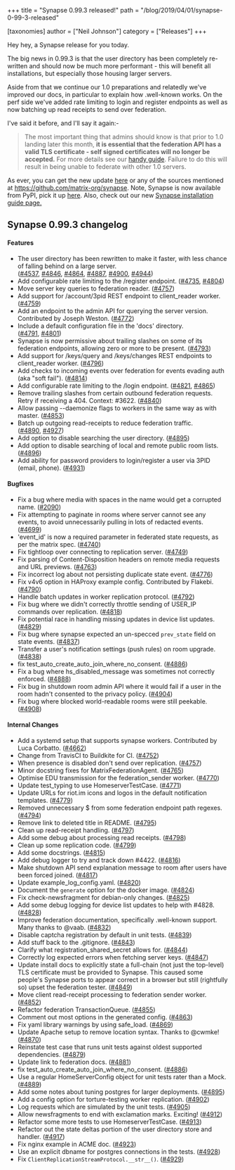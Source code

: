 +++
title = "Synapse 0.99.3 released!"
path = "/blog/2019/04/01/synapse-0-99-3-released"

[taxonomies]
author = ["Neil Johnson"]
category = ["Releases"]
+++

Hey hey, a Synapse release for you today.

The big news in 0.99.3 is that the user directory has been completely re-written and should now be much more performant - this will benefit all installations, but especially those housing larger servers.

Aside from that we continue our 1.0 preparations and relatedly we've improved our docs, in particular to explain how .well-known works. On the perf side we've added rate limiting to login and register endpoints as well as now batching up read receipts to send over federation.

I've said it before, and I'll say it again:-
<blockquote>The most important thing that admins should know is that prior to 1.0 landing later this month, <strong>it is essential that the federation API has a valid TLS certificate - self signed certificates will no longer be accepted.</strong> For more details see our <a href="https://github.com/matrix-org/synapse/blob/master/docs/MSC1711_certificates_FAQ.md">handy guide</a>. Failure to do this will result in being unable to federate with other 1.0 servers.</blockquote>
As ever, you can get the new update <a href="https://github.com/matrix-org/synapse/releases/tag/v0.99.3">here</a> or any of the sources mentioned at <a href="https://github.com/matrix-org/synapse">https://github.com/matrix-org/synapse</a>. Note, Synapse is now available from PyPI, pick it up <a href="https://pypi.org/project/matrix-synapse/">here</a>. Also, check out our new <a href="/docs/guides/installing-synapse">Synapse installation guide page.</a>

## Synapse 0.99.3 changelog

#### Features

<ul>
 	<li>The user directory has been rewritten to make it faster, with less chance of falling behind on a large server. (<a href="https://github.com/matrix-org/synapse/issues/4537">#4537</a>, <a href="https://github.com/matrix-org/synapse/issues/4846">#4846</a>, <a href="https://github.com/matrix-org/synapse/issues/4864">#4864</a>, <a href="https://github.com/matrix-org/synapse/issues/4887">#4887</a>, <a href="https://github.com/matrix-org/synapse/issues/4900">#4900</a>, <a href="https://github.com/matrix-org/synapse/issues/4944">#4944</a>)</li>
 	<li>Add configurable rate limiting to the /register endpoint. (<a href="https://github.com/matrix-org/synapse/issues/4735">#4735</a>, <a href="https://github.com/matrix-org/synapse/issues/4804">#4804</a>)</li>
 	<li>Move server key queries to federation reader. (<a href="https://github.com/matrix-org/synapse/issues/4757">#4757</a>)</li>
 	<li>Add support for /account/3pid REST endpoint to client_reader worker. (<a href="https://github.com/matrix-org/synapse/issues/4759">#4759</a>)</li>
 	<li>Add an endpoint to the admin API for querying the server version. Contributed by Joseph Weston. (<a href="https://github.com/matrix-org/synapse/issues/4772">#4772</a>)</li>
 	<li>Include a default configuration file in the 'docs' directory. (<a href="https://github.com/matrix-org/synapse/issues/4791">#4791</a>, <a href="https://github.com/matrix-org/synapse/issues/4801">#4801</a>)</li>
 	<li>Synapse is now permissive about trailing slashes on some of its federation endpoints, allowing zero or more to be present. (<a href="https://github.com/matrix-org/synapse/issues/4793">#4793</a>)</li>
 	<li>Add support for /keys/query and /keys/changes REST endpoints to client_reader worker. (<a href="https://github.com/matrix-org/synapse/issues/4796">#4796</a>)</li>
 	<li>Add checks to incoming events over federation for events evading auth (aka "soft fail"). (<a href="https://github.com/matrix-org/synapse/issues/4814">#4814</a>)</li>
 	<li>Add configurable rate limiting to the /login endpoint. (<a href="https://github.com/matrix-org/synapse/issues/4821">#4821</a>, <a href="https://github.com/matrix-org/synapse/issues/4865">#4865</a>)</li>
 	<li>Remove trailing slashes from certain outbound federation requests. Retry if receiving a 404. Context: #3622. (<a href="https://github.com/matrix-org/synapse/issues/4840">#4840</a>)</li>
 	<li>Allow passing --daemonize flags to workers in the same way as with master. (<a href="https://github.com/matrix-org/synapse/issues/4853">#4853</a>)</li>
 	<li>Batch up outgoing read-receipts to reduce federation traffic. (<a href="https://github.com/matrix-org/synapse/issues/4890">#4890</a>, <a href="https://github.com/matrix-org/synapse/issues/4927">#4927</a>)</li>
 	<li>Add option to disable searching the user directory. (<a href="https://github.com/matrix-org/synapse/issues/4895">#4895</a>)</li>
 	<li>Add option to disable searching of local and remote public room lists. (<a href="https://github.com/matrix-org/synapse/issues/4896">#4896</a>)</li>
 	<li>Add ability for password providers to login/register a user via 3PID (email, phone). (<a href="https://github.com/matrix-org/synapse/issues/4931">#4931</a>)</li>
</ul>

#### Bugfixes

<ul>
 	<li>Fix a bug where media with spaces in the name would get a corrupted name. (<a href="https://github.com/matrix-org/synapse/issues/2090">#2090</a>)</li>
 	<li>Fix attempting to paginate in rooms where server cannot see any events, to avoid unnecessarily pulling in lots of redacted events. (<a href="https://github.com/matrix-org/synapse/issues/4699">#4699</a>)</li>
 	<li>'event_id' is now a required parameter in federated state requests, as per the matrix spec. (<a href="https://github.com/matrix-org/synapse/issues/4740">#4740</a>)</li>
 	<li>Fix tightloop over connecting to replication server. (<a href="https://github.com/matrix-org/synapse/issues/4749">#4749</a>)</li>
 	<li>Fix parsing of Content-Disposition headers on remote media requests and URL previews. (<a href="https://github.com/matrix-org/synapse/issues/4763">#4763</a>)</li>
 	<li>Fix incorrect log about not persisting duplicate state event. (<a href="https://github.com/matrix-org/synapse/issues/4776">#4776</a>)</li>
 	<li>Fix v4v6 option in HAProxy example config. Contributed by Flakebi. (<a href="https://github.com/matrix-org/synapse/issues/4790">#4790</a>)</li>
 	<li>Handle batch updates in worker replication protocol. (<a href="https://github.com/matrix-org/synapse/issues/4792">#4792</a>)</li>
 	<li>Fix bug where we didn't correctly throttle sending of USER_IP commands over replication. (<a href="https://github.com/matrix-org/synapse/issues/4818">#4818</a>)</li>
 	<li>Fix potential race in handling missing updates in device list updates. (<a href="https://github.com/matrix-org/synapse/issues/4829">#4829</a>)</li>
 	<li>Fix bug where synapse expected an un-specced <code>prev_state</code> field on state events. (<a href="https://github.com/matrix-org/synapse/issues/4837">#4837</a>)</li>
 	<li>Transfer a user's notification settings (push rules) on room upgrade. (<a href="https://github.com/matrix-org/synapse/issues/4838">#4838</a>)</li>
 	<li>fix test_auto_create_auto_join_where_no_consent. (<a href="https://github.com/matrix-org/synapse/issues/4886">#4886</a>)</li>
 	<li>Fix a bug where hs_disabled_message was sometimes not correctly enforced. (<a href="https://github.com/matrix-org/synapse/issues/4888">#4888</a>)</li>
 	<li>Fix bug in shutdown room admin API where it would fail if a user in the room hadn't consented to the privacy policy. (<a href="https://github.com/matrix-org/synapse/issues/4904">#4904</a>)</li>
 	<li>Fix bug where blocked world-readable rooms were still peekable. (<a href="https://github.com/matrix-org/synapse/issues/4908">#4908</a>)</li>
</ul>

#### Internal Changes

<ul>
 	<li>Add a systemd setup that supports synapse workers. Contributed by Luca Corbatto. (<a href="https://github.com/matrix-org/synapse/issues/4662">#4662</a>)</li>
 	<li>Change from TravisCI to Buildkite for CI. (<a href="https://github.com/matrix-org/synapse/issues/4752">#4752</a>)</li>
 	<li>When presence is disabled don't send over replication. (<a href="https://github.com/matrix-org/synapse/issues/4757">#4757</a>)</li>
 	<li>Minor docstring fixes for MatrixFederationAgent. (<a href="https://github.com/matrix-org/synapse/issues/4765">#4765</a>)</li>
 	<li>Optimise EDU transmission for the federation_sender worker. (<a href="https://github.com/matrix-org/synapse/issues/4770">#4770</a>)</li>
 	<li>Update test_typing to use HomeserverTestCase. (<a href="https://github.com/matrix-org/synapse/issues/4771">#4771</a>)</li>
 	<li>Update URLs for riot.im icons and logos in the default notification templates. (<a href="https://github.com/matrix-org/synapse/issues/4779">#4779</a>)</li>
 	<li>Removed unnecessary $ from some federation endpoint path regexes. (<a href="https://github.com/matrix-org/synapse/issues/4794">#4794</a>)</li>
 	<li>Remove link to deleted title in README. (<a href="https://github.com/matrix-org/synapse/issues/4795">#4795</a>)</li>
 	<li>Clean up read-receipt handling. (<a href="https://github.com/matrix-org/synapse/issues/4797">#4797</a>)</li>
 	<li>Add some debug about processing read receipts. (<a href="https://github.com/matrix-org/synapse/issues/4798">#4798</a>)</li>
 	<li>Clean up some replication code. (<a href="https://github.com/matrix-org/synapse/issues/4799">#4799</a>)</li>
 	<li>Add some docstrings. (<a href="https://github.com/matrix-org/synapse/issues/4815">#4815</a>)</li>
 	<li>Add debug logger to try and track down #4422. (<a href="https://github.com/matrix-org/synapse/issues/4816">#4816</a>)</li>
 	<li>Make shutdown API send explanation message to room after users have been forced joined. (<a href="https://github.com/matrix-org/synapse/issues/4817">#4817</a>)</li>
 	<li>Update example_log_config.yaml. (<a href="https://github.com/matrix-org/synapse/issues/4820">#4820</a>)</li>
 	<li>Document the <code>generate</code> option for the docker image. (<a href="https://github.com/matrix-org/synapse/issues/4824">#4824</a>)</li>
 	<li>Fix check-newsfragment for debian-only changes. (<a href="https://github.com/matrix-org/synapse/issues/4825">#4825</a>)</li>
 	<li>Add some debug logging for device list updates to help with #4828. (<a href="https://github.com/matrix-org/synapse/issues/4828">#4828</a>)</li>
 	<li>Improve federation documentation, specifically .well-known support. Many thanks to @vaab. (<a href="https://github.com/matrix-org/synapse/issues/4832">#4832</a>)</li>
 	<li>Disable captcha registration by default in unit tests. (<a href="https://github.com/matrix-org/synapse/issues/4839">#4839</a>)</li>
 	<li>Add stuff back to the .gitignore. (<a href="https://github.com/matrix-org/synapse/issues/4843">#4843</a>)</li>
 	<li>Clarify what registration_shared_secret allows for. (<a href="https://github.com/matrix-org/synapse/issues/4844">#4844</a>)</li>
 	<li>Correctly log expected errors when fetching server keys. (<a href="https://github.com/matrix-org/synapse/issues/4847">#4847</a>)</li>
 	<li>Update install docs to explicitly state a full-chain (not just the top-level) TLS certificate must be provided to Synapse. This caused some people's Synapse ports to appear correct in a browser but still (rightfully so) upset the federation tester. (<a href="https://github.com/matrix-org/synapse/issues/4849">#4849</a>)</li>
 	<li>Move client read-receipt processing to federation sender worker. (<a href="https://github.com/matrix-org/synapse/issues/4852">#4852</a>)</li>
 	<li>Refactor federation TransactionQueue. (<a href="https://github.com/matrix-org/synapse/issues/4855">#4855</a>)</li>
 	<li>Comment out most options in the generated config. (<a href="https://github.com/matrix-org/synapse/issues/4863">#4863</a>)</li>
 	<li>Fix yaml library warnings by using safe_load. (<a href="https://github.com/matrix-org/synapse/issues/4869">#4869</a>)</li>
 	<li>Update Apache setup to remove location syntax. Thanks to @cwmke! (<a href="https://github.com/matrix-org/synapse/issues/4870">#4870</a>)</li>
 	<li>Reinstate test case that runs unit tests against oldest supported dependencies. (<a href="https://github.com/matrix-org/synapse/issues/4879">#4879</a>)</li>
 	<li>Update link to federation docs. (<a href="https://github.com/matrix-org/synapse/issues/4881">#4881</a>)</li>
 	<li>fix test_auto_create_auto_join_where_no_consent. (<a href="https://github.com/matrix-org/synapse/issues/4886">#4886</a>)</li>
 	<li>Use a regular HomeServerConfig object for unit tests rater than a Mock. (<a href="https://github.com/matrix-org/synapse/issues/4889">#4889</a>)</li>
 	<li>Add some notes about tuning postgres for larger deployments. (<a href="https://github.com/matrix-org/synapse/issues/4895">#4895</a>)</li>
 	<li>Add a config option for torture-testing worker replication. (<a href="https://github.com/matrix-org/synapse/issues/4902">#4902</a>)</li>
 	<li>Log requests which are simulated by the unit tests. (<a href="https://github.com/matrix-org/synapse/issues/4905">#4905</a>)</li>
 	<li>Allow newsfragments to end with exclamation marks. Exciting! (<a href="https://github.com/matrix-org/synapse/issues/4912">#4912</a>)</li>
 	<li>Refactor some more tests to use HomeserverTestCase. (<a href="https://github.com/matrix-org/synapse/issues/4913">#4913</a>)</li>
 	<li>Refactor out the state deltas portion of the user directory store and handler. (<a href="https://github.com/matrix-org/synapse/issues/4917">#4917</a>)</li>
 	<li>Fix nginx example in ACME doc. (<a href="https://github.com/matrix-org/synapse/issues/4923">#4923</a>)</li>
 	<li>Use an explicit dbname for postgres connections in the tests. (<a href="https://github.com/matrix-org/synapse/issues/4928">#4928</a>)</li>
 	<li>Fix <code>ClientReplicationStreamProtocol.__str__()</code>. (<a href="https://github.com/matrix-org/synapse/issues/4929">#4929</a>)</li>
</ul>
